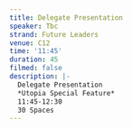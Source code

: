 ```yaml
---
title: Delegate Presentation
speaker: Tbc
strand: Future Leaders
venue: C12
time: '11:45'
duration: 45
filmed: false
description: |-
  Delegate Presentation
  *Utopia Special Feature*
  11:45-12:30
  30 Spaces
---
```


